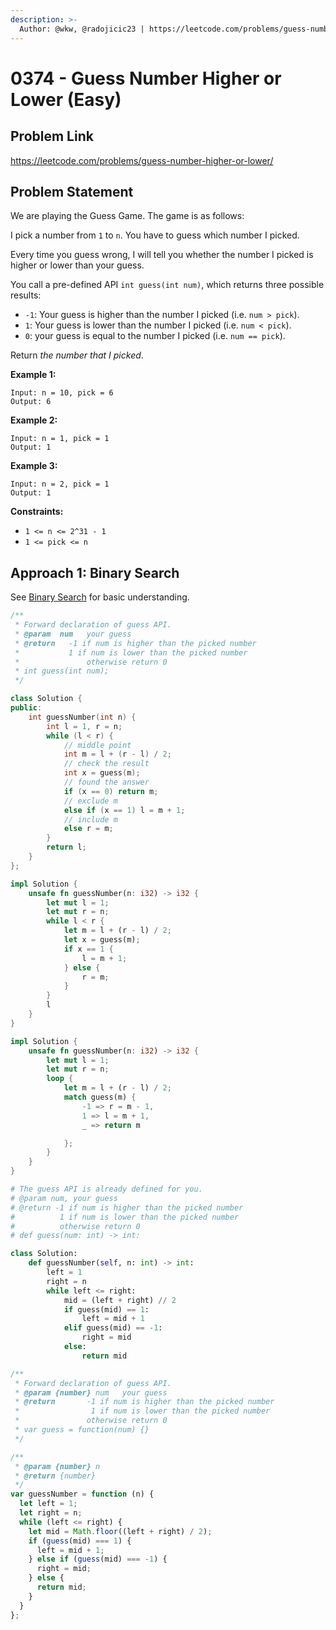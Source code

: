 ```yaml
---
description: >-
  Author: @wkw, @radojicic23 | https://leetcode.com/problems/guess-number-higher-or-lower/
---
```


# 0374 - Guess Number Higher or Lower (Easy)

## Problem Link

https://leetcode.com/problems/guess-number-higher-or-lower/

## Problem Statement

We are playing the Guess Game. The game is as follows:

I pick a number from `1` to `n`. You have to guess which number I picked.

Every time you guess wrong, I will tell you whether the number I picked is higher or lower than your guess.

You call a pre-defined API `int guess(int num)`, which returns three possible results:

- `-1`: Your guess is higher than the number I picked (i.e. `num > pick`).
- `1`: Your guess is lower than the number I picked (i.e. `num < pick`).
- `0`: your guess is equal to the number I picked (i.e. `num == pick`).

Return _the number that I picked_.

**Example 1:**

```
Input: n = 10, pick = 6
Output: 6
```

**Example 2:**

```
Input: n = 1, pick = 1
Output: 1
```

**Example 3:**

```
Input: n = 2, pick = 1
Output: 1
```

**Constraints:**

- `1 <= n <= 2^31 - 1`
- `1 <= pick <= n`

## Approach 1: Binary Search

See [Binary Search](../../tutorials/basic-topics/binary-search) for basic understanding.

<Tabs>
<TabItem value="cpp" label="C++">
<SolutionAuthor name="@wkw"/>

```cpp
/**
 * Forward declaration of guess API.
 * @param  num   your guess
 * @return 	 -1 if num is higher than the picked number
 *	         1 if num is lower than the picked number
 *               otherwise return 0
 * int guess(int num);
 */

class Solution {
public:
    int guessNumber(int n) {
        int l = 1, r = n;
        while (l < r) {
            // middle point
            int m = l + (r - l) / 2;
            // check the result
            int x = guess(m);
            // found the answer
            if (x == 0) return m;
            // exclude m
            else if (x == 1) l = m + 1;
            // include m
            else r = m;
        }
        return l;
    }
};
```

</TabItem>

<TabItem value="rs" label="Rust">
<SolutionAuthor name="@wkw"/>

```rs
impl Solution {
    unsafe fn guessNumber(n: i32) -> i32 {
        let mut l = 1;
        let mut r = n;
        while l < r {
            let m = l + (r - l) / 2;
            let x = guess(m);
            if x == 1 {
                l = m + 1;
            } else {
                r = m;
            }
        }
        l
    }
}
```

```rs
impl Solution {
    unsafe fn guessNumber(n: i32) -> i32 {
        let mut l = 1;
        let mut r = n;
        loop {
            let m = l + (r - l) / 2;
            match guess(m) {
                -1 => r = m - 1,
                1 => l = m + 1,
                _ => return m

            };
        }
    }
}
```

</TabItem>

<TabItem value="py" label="Python">
<SolutionAuthor name="@radojicic23"/>

```py
# The guess API is already defined for you.
# @param num, your guess
# @return -1 if num is higher than the picked number
#          1 if num is lower than the picked number
#          otherwise return 0
# def guess(num: int) -> int:

class Solution:
    def guessNumber(self, n: int) -> int:
        left = 1
        right = n
        while left <= right:
            mid = (left + right) // 2
            if guess(mid) == 1:
                left = mid + 1
            elif guess(mid) == -1:
                right = mid
            else:
                return mid
```

</TabItem>

<TabItem value="js" label="JavaScript">
<SolutionAuthor name="@radojicic23"/>

```js
/**
 * Forward declaration of guess API.
 * @param {number} num   your guess
 * @return 	     -1 if num is higher than the picked number
 *			      1 if num is lower than the picked number
 *               otherwise return 0
 * var guess = function(num) {}
 */

/**
 * @param {number} n
 * @return {number}
 */
var guessNumber = function (n) {
  let left = 1;
  let right = n;
  while (left <= right) {
    let mid = Math.floor((left + right) / 2);
    if (guess(mid) === 1) {
      left = mid + 1;
    } else if (guess(mid) === -1) {
      right = mid;
    } else {
      return mid;
    }
  }
};
```

</TabItem>
</Tabs>

